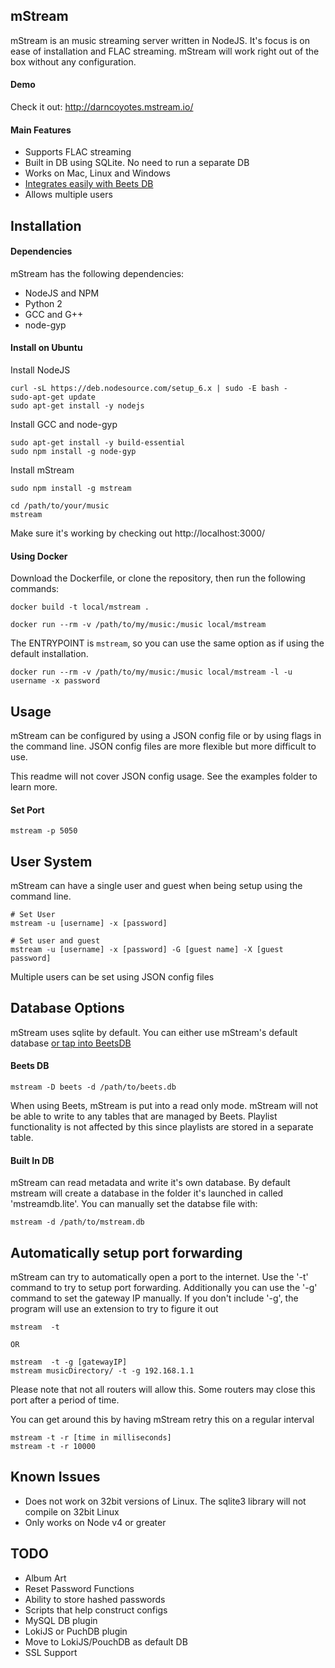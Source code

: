 ## mStream
mStream is an music streaming server written in NodeJS.   It's focus is on ease of installation and FLAC streaming.  mStream will work right out of the box without any configuration.

#### Demo
Check it out: http://darncoyotes.mstream.io/

#### Main Features
* Supports FLAC streaming
* Built in DB using SQLite.  No need to run a separate DB
* Works on Mac, Linux and Windows
* [Integrates easily with Beets DB](https://github.com/beetbox/beets)
* Allows multiple users


## Installation

#### Dependencies
mStream has the following dependencies:
* NodeJS and NPM
* Python 2
* GCC and G++
* node-gyp

#### Install on Ubuntu
Install NodeJS
```shell
curl -sL https://deb.nodesource.com/setup_6.x | sudo -E bash -
sudo-apt-get update
sudo apt-get install -y nodejs
```

Install GCC and node-gyp
```shell
sudo apt-get install -y build-essential
sudo npm install -g node-gyp
```

Install mStream
```shell
sudo npm install -g mstream

cd /path/to/your/music
mstream
```

Make sure it's working by checking out http://localhost:3000/

#### Using Docker

Download the Dockerfile, or clone the repository, then run the following
commands:

```shell
docker build -t local/mstream .

docker run --rm -v /path/to/my/music:/music local/mstream
```

The ENTRYPOINT is `mstream`, so you can use the same option as if using the
default installation.

```shell
docker run --rm -v /path/to/my/music:/music local/mstream -l -u username -x password
```

## Usage

mStream can be configured by using a JSON config file or by using flags in the command line. JSON config files are more flexible but more difficult to use.

This readme will not cover JSON config usage.  See the examples folder to learn more.

#### Set Port
```shell
mstream -p 5050
```

## User System
mStream can have a single user and guest when being setup using the command line.

```shell
# Set User
mstream -u [username] -x [password]

# Set user and guest
mstream -u [username] -x [password] -G [guest name] -X [guest password]
```

Multiple users can be set using JSON config files

## Database Options
mStream uses sqlite by default.  You can either use mStream's default database [or tap into BeetsDB](https://github.com/beetbox/beets)

#### Beets DB

```shell
mstream -D beets -d /path/to/beets.db
```

When using Beets, mStream is put into a read only mode.  mStream will not be able to write to any tables that are managed by Beets.  Playlist functionality is not affected by this since playlists are stored in a separate table.


#### Built In DB

mStream can read metadata and write it's own database.  By default mstream will create a database in the folder it's launched in called 'mstreamdb.lite'.  You can manually set the databse file with:

```shell
mstream -d /path/to/mstream.db
```


## Automatically setup port forwarding

mStream can try to automatically open a port to the internet.  Use the '-t' command to try to setup port forwarding.  Additionally you can use the '-g' command to set the gateway IP manually.  If you don't include '-g', the program will use an extension to try to figure it out

```
mstream  -t

OR

mstream  -t -g [gatewayIP]
mstream musicDirectory/ -t -g 192.168.1.1
```

Please note that not all routers will allow this.  Some routers may close this port after a period of time.

You can get around this by having mStream retry this on a regular interval

```
mstream -t -r [time in milliseconds]
mstream -t -r 10000
```


## Known Issues
- Does not work on 32bit versions of Linux.  The sqlite3 library will not compile on 32bit Linux
- Only works on Node v4 or greater


## TODO
- Album Art
- Reset Password Functions
- Ability to store hashed passwords
- Scripts that help construct configs
- MySQL DB plugin
- LokiJS or PuchDB plugin
- Move to LokiJS/PouchDB as default DB
- SSL Support
